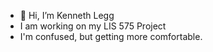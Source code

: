 - 👋 Hi, I’m Kenneth Legg 
- I am working on my LIS 575 Project 
- I'm confused, but getting more comfortable. 
<!---
Leggk2/Leggk2 is a ✨ special ✨ repository because its `README.md` (this file) appears on your GitHub profile.
You can click the Preview link to take a look at your changes.
--->
